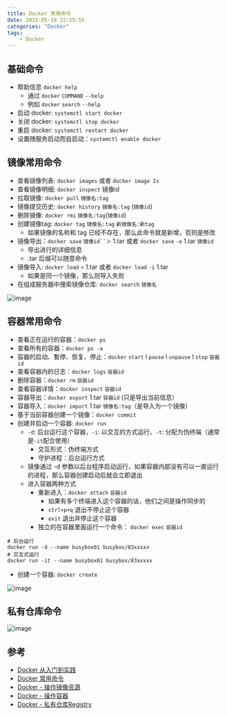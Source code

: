 ```yaml
---
title: Docker 常用命令
date: 2022-05-19 22:55:55
categories: "Docker"
tags:
	- Docker
---
```


## 基础命令
- 帮助信息 `docker help`  
   - 通过 `docker` `COMMAND` `--help` 
   - 例如 `docker` `search` `--help`
- 启动 docker:  `systemctl start docker`
- 关闭 docker:  `systemctl stop docker`
- 重启 docker:  `systemctl restart docker`
- 设置随服务启动而自启动：`systemctl enable docker`
## 镜像常用命令

- 查看镜像列表: `docker images` 或者 `docker image Is`
- 查看镜像明细: `docker inspect` 镜像id
- 拉取镜像: `docker pull` `镜像名:tag`
- 镜像提交历史: `docker history` `镜像名:tag` (`镜像id`)
- 删除镜像: `docker rmi` `镜像名:tag`(`镜像id`)
- 创建镜像tag: `docker tag` `镜像名:tag`  `新镜像名:新tag`
   - 如果镜像的名称和 tag 已经不存在，那么此命令就是新增，否则是修改
- 镜像导出：`docker save` `镜像id``＞` 1.tar 或者 `docker save`  `-o` 1.tar `镜像id`
   - 导出进行的详细信息
   - .tar 后缀可以随意命令 
- 镜像导入: `docker load` `<` 1.tar 或者 `docker load` `-i` 1.tar
   - 如果是同一个镜像，那么则导入失败
- 在组成服务器中搜索镜像仓库: `docker search` `镜像名`


![image](/images/2022/Docker/5.png)

## 容器常用命令

- 查看正在运行的容器：`docker ps`
- 查看所有的容器：`docker ps -a`
- 容器的启动、暫停、恢复、停止：`docker` `start` l `pause` l `unpause` l `stop` `容器id`
- 查看容器内的日志：`docker logs` `容器id`
- 删除容器：`docker rm` `容器id`
- 查看容器详情：`docker inspect` `容器id`
- 容器导出：`docker export` 1.tar `容器id` (只是导出当前信息）
- 容器导入：`docker import` 1.tar `镜像名:tag`（是导入为一个镜像）
- 基于当前容器创建一个镜像：`docker commit`
- 创建并启动一个容器: `docker run`
   - `-d`: 后台运行这个容器，`-i`: 以交互的方式运行，`-t`: 分配为伪终端（通常是`-it`配合使用）
      - 交互形式：伪终端方式
      - 守护进程：后台运行方式
   - 镜像通过 -d 参数以后台程序启动运行，如果容器内部没有可以一直运行的进程，那么容器创建启动后就会立即退出
   - 进入容器两种方式
      - 重新进入：`docker attach` `容器id`
         - 如果有多个终端进入这个容器的话，他们之间是操作同步的
         - `ctrl+p+q` 退出不停止这个容器
         - `exit` 退出并停止这个容器
      - 独立的在容器里面运行一个命令：  `docker exec` `容器id`
```
# 后台运行
docker run -d --name busybox01 busybox/83xxxxx 
# 交互式运行
docker run -it --name busybox01 busybox/83xxxxx 
```

- 创建一个容器:  `docker create` 

![image](/images/2022/Docker/6.png)

## 私有仓库命令

![image](/images/2022/Docker/7.png)

## 参考

- [Docker 从入门到实践](https://vuepress.mirror.docker-practice.com/introduction/)
- [Docker 常用命令](https://blog.csdn.net/leilei1366615/article/details/106267225)
- [Docker - 操作镜像资源](https://juejin.cn/post/6921334022316490765)
- [Docker - 操作容器](https://juejin.cn/post/6923816810157047822)
- [Docker - 私有仓库Registry](https://juejin.cn/post/6923817338479804430)

